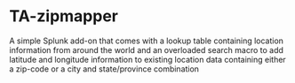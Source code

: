 # TA-zipmapper
A simple Splunk add-on that comes with a lookup table containing location information from around the world and an overloaded search macro to add latitude and longitude information to existing location data containing either a zip-code or a city and state/province combination
